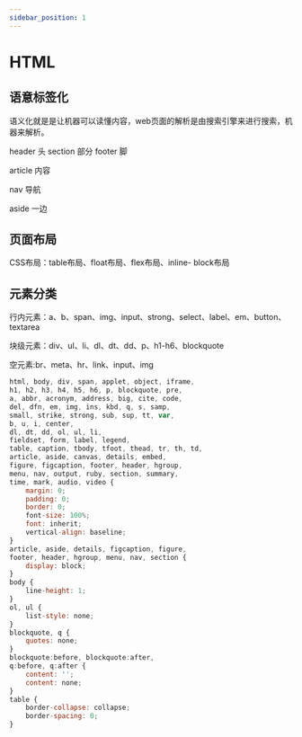```yaml
---
sidebar_position: 1
---
```

# HTML

## 语意标签化

语义化就是是让机器可以读懂内容，web页面的解析是由搜索引擎来进行搜索，机器来解析。

header 头 section 部分 footer 脚

article 内容

nav 导航

aside 一边

## 页面布局

CSS布局：table布局、float布局、flex布局、inline- block布局

## 元素分类

行内元素：a、b、span、img、input、strong、select、label、em、button、textarea 

块级元素：div、ul、li、dl、dt、dd、p、h1-h6、blockquote 

空元素:br、meta、hr、link、input、img


```js
html, body, div, span, applet, object, iframe,
h1, h2, h3, h4, h5, h6, p, blockquote, pre,
a, abbr, acronym, address, big, cite, code,
del, dfn, em, img, ins, kbd, q, s, samp,
small, strike, strong, sub, sup, tt, var,
b, u, i, center,
dl, dt, dd, ol, ul, li,
fieldset, form, label, legend,
table, caption, tbody, tfoot, thead, tr, th, td,
article, aside, canvas, details, embed, 
figure, figcaption, footer, header, hgroup, 
menu, nav, output, ruby, section, summary,
time, mark, audio, video {
    margin: 0;
    padding: 0;
    border: 0;
    font-size: 100%;
    font: inherit;
    vertical-align: baseline;
}
article, aside, details, figcaption, figure, 
footer, header, hgroup, menu, nav, section {
    display: block;
}
body {
    line-height: 1;
}
ol, ul {
    list-style: none;
}
blockquote, q {
    quotes: none;
}
blockquote:before, blockquote:after,
q:before, q:after {
    content: '';
    content: none;
}
table {
    border-collapse: collapse;
    border-spacing: 0;
}
```


